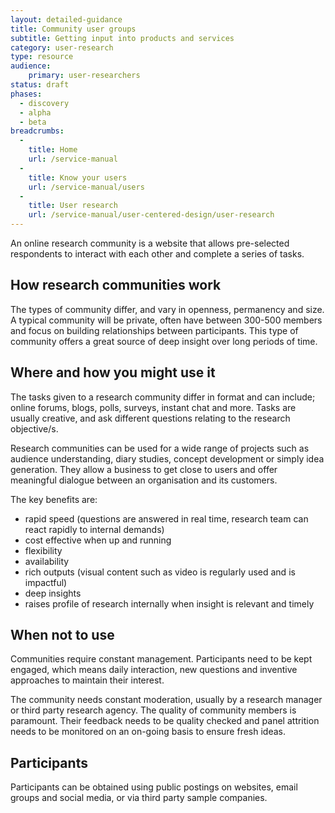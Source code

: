 ```yaml
---
layout: detailed-guidance
title: Community user groups
subtitle: Getting input into products and services
category: user-research
type: resource
audience:
    primary: user-researchers
status: draft
phases:
  - discovery
  - alpha
  - beta
breadcrumbs:
  -
    title: Home
    url: /service-manual
  -
    title: Know your users
    url: /service-manual/users
  -
    title: User research
    url: /service-manual/user-centered-design/user-research
---
```


An online research community is a website that allows pre-selected respondents to interact with each other and complete a series of tasks.

## How research communities work

The types of community differ, and vary in openness, permanency and size. A typical community will be private, often have between 300-500 members and focus on building relationships between participants. This type of community offers a great source of deep insight over long periods of time.

## Where and how you might use it

The tasks given to a research community differ in format and can include; online forums, blogs, polls, surveys, instant chat and more. Tasks are usually creative, and ask different questions relating to the research objective/s.

Research communities can be used for a wide range of projects such as audience understanding, diary studies, concept development or simply idea generation. They allow a business to get close to users and offer meaningful dialogue between an organisation and its customers.

The key benefits are:

* rapid speed (questions are answered in real time, research team can react rapidly to internal demands)
* cost effective when up and running
* flexibility
* availability
* rich outputs (visual content such as video is regularly used and is impactful)
* deep insights
* raises profile of research internally when insight is relevant and timely

## When not to use

Communities require constant management. Participants need to be kept engaged, which means daily interaction, new questions and inventive approaches to maintain their interest.

The community needs constant moderation, usually by a research manager or third party research agency. The quality of community members is paramount. Their feedback needs to be quality checked and panel attrition needs to be monitored on an on-going basis to ensure fresh ideas.

## Participants

Participants can be obtained using public postings on websites, email groups and social media, or via third party sample companies.

